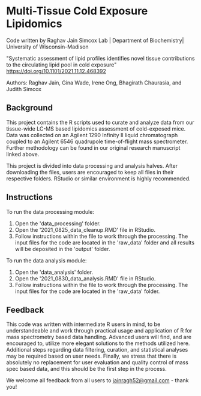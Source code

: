 # Multi-Tissue Cold Exposure Lipidomics

Code written by Raghav Jain 
Simcox Lab | Department of Biochemistry| University of Wisconsin-Madison

"Systematic assessment of lipid profiles identifies novel tissue contributions to the circulating lipid pool in cold exposure" <https://doi.org/10.1101/2021.11.12.468392>

Authors: Raghav Jain, Gina Wade, Irene Ong, Bhagirath Chaurasia, and Judith Simcox


## Background 

This project contains the R scripts used to curate and analyze data from our tissue-wide LC-MS based lipidomics assessment of cold-exposed mice. Data was collected on an Agilent 1290 Infinity II liquid chromatograph coupled to an Agilent 6546 quadrupole time-of-flight mass spectrometer. Further methodology can be found in our original research manuscript linked above. 

This project is divided into data processing and analysis halves. After downloading the files, users are encouraged to keep all files in their respective folders. RStudio or similar environment is highly recommended. 

## Instructions

To run the data processing module:

1. Open the 'data_processing' folder.
2. Open the '2021_0825_data_cleanup.RMD' file in RStudio. 
3. Follow instructions within the file to work through the processing. The input files for the code are located in the 'raw_data' folder and all results will be deposited in the 'output' folder.

To run the data analysis module:

1. Open the 'data_analysis' folder.
2. Open the '2021_0830_data_analysis.RMD' file in RStudio.
3. Follow instructions within the file to work through the processing. The input files for the code are located in the 'raw_data' folder.

## Feedback

This code was written with intermediate R users in mind, to be understandeable and work through practical usage and application of R for mass spectrometry based data handling. Advanced users will find, and are encouraged to, utilize more elegant solutions to the methods utilized here. Additional steps regarding data filtering, curation, and statistical analyses may be required based on user needs. Finally, we stress that there is absolutely no replacement for user evaluation and quality control of mass spec based data, and this should be the first step in the process. 

We welcome all feedback from all users to jainragh52@gmail.com - thank you!

